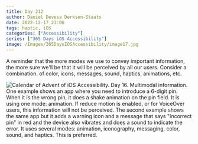 ```yaml
---
title: Day 212
author: Daniel Devesa Derksen-Staats
date: 2022-12-17 23:06
tags: haptic, iOS
categories: ["Accessibility"]
series: ["365 Days iOS Accessibility"]
image: /Images/365DaysIOSAccessibility/image17.jpg
---
```


A reminder that the more modes we use to convey important information, the more sure we'll be that it will be perceived by all our users. Consider a combination. of color, icons, messages, sound, haptics, animations, etc.

![Calendar of Advent of iOS Accessibility. Day 16. Multimodal information. One example shows an app where you need to introduce a 6-digit pin. When it is the wrong pin, it does a shake animation on the pin field. It is using one mode: animation. If reduce motion is enabled, or for VoiceOver users, this information will not be perceived. The second example shows the same app but it adds a warning icon and a message that says "Incorrect pin" in red and the device also vibrates and does a sound to indicate the error. It uses several modes: animation, iconography, messaging, color, sound, and haptics. This is preferred. ](/Images/365DaysIOSAccessibility/image17.jpg)